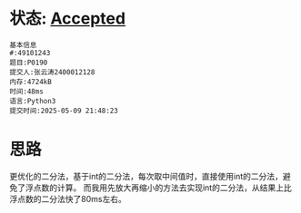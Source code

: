 # 状态: [Accepted](http://dsbpython.openjudge.cn/dspythonbook/solution/49101243/)

```
基本信息
#:49101243
题目:P0190
提交人:张云涛2400012128
内存:4724kB
时间:48ms
语言:Python3
提交时间:2025-05-09 21:48:23
```
# 思路
更优化的二分法，基于int的二分法，每次取中间值时，直接使用int的二分法，避免了浮点数的计算。
而我用先放大再缩小的方法去实现int的二分法，从结果上比浮点数的二分法快了80ms左右。
